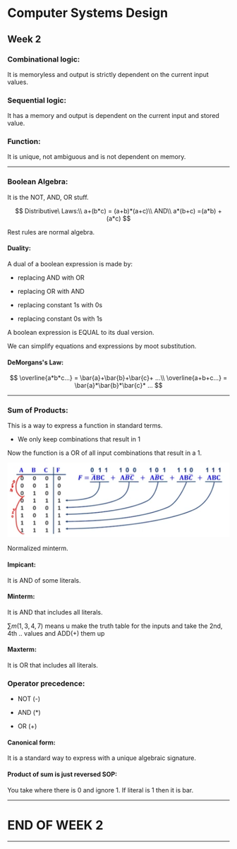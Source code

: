 # Computer Systems Design

## Week 2

### Combinational logic:

It is memoryless and output is strictly dependent on the current input values.

### Sequential logic:

It has a memory and output is dependent on the current input and stored value.

### Function:

It is unique, not ambiguous and is not dependent on memory.

---

### Boolean Algebra:

It is the NOT, AND, OR stuff.

$$
Distributive\ Laws:\\
a+(b*c) = (a+b)*(a+c)\\
AND\\
a*(b+c) =(a*b) + (a*c)
$$

 Rest rules are normal algebra.

#### Duality:

A dual of a boolean expression is made by:

- replacing AND with OR

- replacing OR with AND

- replacing constant 1s with 0s

- replacing constant 0s with 1s

A boolean expression is EQUAL to its dual version.

We can simplify equations and expressions by moot substitution.

#### DeMorgans's Law:

$$
\overline{a*b*c...} = \bar{a}+\bar{b}+\bar{c}+ ...\\
\overline{a+b+c...} = \bar{a}*\bar{b}*\bar{c}* ...
$$

---

### Sum of Products:

This is a way to express a function in standard terms.

- We only keep combinations that result in 1

Now the function is a OR of all input combinations that result in a 1.

![](images/Week-2/2024-10-26-22-19-41-Screenshot_20241026_221931.png)

Normalized minterm.

#### Impicant:

It is AND of some literals.

#### Minterm:

It is AND that includes all literals.

$\sum{m(1,3,4,7)}$ means u make the truth table for the inputs and take the 2nd, 4th .. values and ADD(+) them up

#### Maxterm:

It is OR that includes all literals.

### Operator precedence:

- NOT (-)

- AND (*)

- OR (+)

#### Canonical form:

It is a standard way to express with a unique algebraic signature.

#### Product of sum is just reversed SOP:

You take where there is 0 and ignore 1. If literal is 1 then it is bar.

---

# END OF WEEK 2

---
